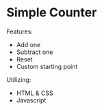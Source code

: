 # Simple Counter

Features:
- Add one
- Subtract one
- Reset
- Custom starting point

Utilizing:
- HTML & CSS
- Javascript
